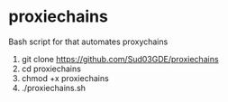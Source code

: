 # proxiechains
Bash script for that automates proxychains

1) git clone https://github.com/Sud03GDE/proxiechains
2) cd proxiechains
3) chmod +x proxiechains
4) ./proxiechains.sh
